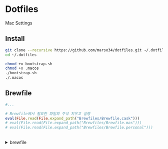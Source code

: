 # Dotfiles

Mac Settings


## Install 

```sh
git clone --recursive https://github.com/marso34/dotfiles.git ~/.dotfiles
cd ~/.dotfiles

chmod +x bootstrap.sh
chmod +x .macos
./bootstrap.sh
./.macos
```

## Brewfile

```ruby
#...

# Brewfile에서 필요한 파일의 주석 지우고 실행
eval(File.read(File.expand_path("Brewfiles/Brewfile.cask")))
# eval(File.read(File.expand_path("Brewfiles/Brewfile.mas")))
# eval(File.read(File.expand_path("Brewfiles/Brewfile.personal")))
```

<br>

<details>
  <summary>brewfile</summary>

  ```ruby
  # brewfile 생성
  brew bundle dump --describe # --describe 자동 주석
  # 지정된 이름으로 brewfile 생성
  brew bundle dump --describe --file='name'

  # brefile 설치
  brew bundle install
  # 특정 이름 brewfile 설치
  brew bundle install --file name
  ```
</details>




